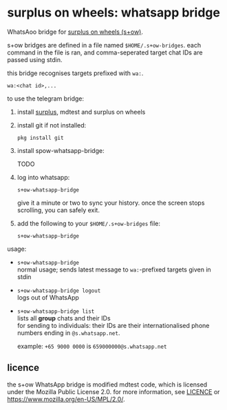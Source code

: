# surplus on wheels: whatsapp bridge

WhatsAoo bridge for
[surplus on wheels (s+ow)](https://github.com/markjoshwel/surplus#on-termux-surplus-on-wheels).

s+ow bridges are defined in a file named `$HOME/.s+ow-bridges`. each command in the file is
ran, and comma-seperated target chat IDs are passed using stdin.

this bridge recognises targets prefixed with `wa:`.

```text
wa:<chat id>,...
```

to use the telegram bridge:

1. install [surplus](https://github.com/markjoshwel/surplus), mdtest and surplus on wheels

2. install git if not installed:

   ```text
   pkg install git
   ```

3. install spow-whatsapp-bridge:

   TODO

4. log into whatsapp:

   ```text
   s+ow-whatsapp-bridge
   ```

   give it a minute or two to sync your history. once the screen stops scrolling, you can
   safely exit.

5. add the following to your `$HOME/.s+ow-bridges` file:

   ```text
   s+ow-whatsapp-bridge
   ```

usage:

- `s+ow-whatsapp-bridge`  
  normal usage; sends latest message to `wa:`-prefixed targets given in stdin
- `s+ow-whatsapp-bridge logout`  
  logs out of WhatsApp
- `s+ow-whatsapp-bridge list`  
  lists all **group** chats and their IDs  
  for sending to individuals: their IDs are their internationalised phone numbers ending
  in `@s.whatsapp.net`.

  example: `+65 9000 0000` is `659000000@s.whatsapp.net`

## licence

the s+ow WhatsApp bridge is modified mdtest code, which is licensed under the Mozilla
Public License 2.0.
for more information, see [LICENCE](/LICENCE) or <https://www.mozilla.org/en-US/MPL/2.0/>.
